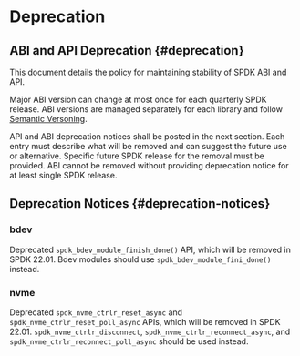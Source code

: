 # Deprecation

## ABI and API Deprecation {#deprecation}

This document details the policy for maintaining stability of SPDK ABI and API.

Major ABI version can change at most once for each quarterly SPDK release.
ABI versions are managed separately for each library and follow [Semantic Versoning](https://semver.org/).

API and ABI deprecation notices shall be posted in the next section.
Each entry must describe what will be removed and can suggest the future use or alternative.
Specific future SPDK release for the removal must be provided.
ABI cannot be removed without providing deprecation notice for at least single SPDK release.

## Deprecation Notices {#deprecation-notices}

### bdev

Deprecated `spdk_bdev_module_finish_done()` API, which will be removed in SPDK 22.01.
Bdev modules should use `spdk_bdev_module_fini_done()` instead.

### nvme

Deprecated `spdk_nvme_ctrlr_reset_async` and `spdk_nvme_ctrlr_reset_poll_async` APIs,
which will be removed in SPDK 22.01. `spdk_nvme_ctrlr_disconnect`, `spdk_nvme_ctrlr_reconnect_async`,
and `spdk_nvme_ctrlr_reconnect_poll_async` should be used instead.
